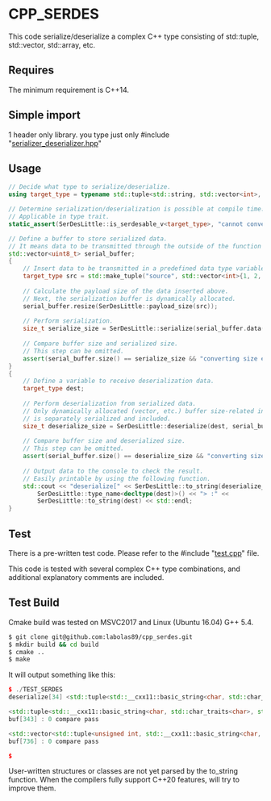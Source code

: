 # CPP_SERDES

This code serialize/deserialize a complex C++ type consisting of std::tuple, std::vector, std::array, etc.

## Requires

The minimum requirement is C++14.

## Simple import

1 header only library. you type just only #include "[serializer_deserializer.hpp](https://github.com/labolas89/cpp_serdes/blob/master/include/serializer_deserializer.hpp)"

## Usage

```c++
// Decide what type to serialize/deserialize.
using target_type = typename std::tuple<std::string, std::vector<int>, double>;

// Determine serialization/deserialization is possible at compile time. 
// Applicable in type trait.
static_assert(SerDesLittle::is_serdesable_v<target_type>, "cannot convert");

// Define a buffer to store serialized data.
// It means data to be transmitted through the outside of the function or communication interface
std::vector<uint8_t> serial_buffer;
{	
	// Insert data to be transmitted in a predefined data type variable.
	target_type src = std::make_tuple("source", std::vector<int>{1, 2, 3}, 4.0);
    
	// Calculate the payload size of the data inserted above.
	// Next, the serialization buffer is dynamically allocated.
	serial_buffer.resize(SerDesLittle::payload_size(src));
    
	// Perform serialization.
	size_t serialize_size = SerDesLittle::serialize(serial_buffer.data(), src);
    
	// Compare buffer size and serialized size. 
	// This step can be omitted.
	assert(serial_buffer.size() == serialize_size && "converting size error");
}
{
	// Define a variable to receive deserialization data.
	target_type dest;
    
	// Perform deserialization from serialized data.
	// Only dynamically allocated (vector, etc.) buffer size-related information 
	// is separately serialized and included.
	size_t deserialize_size = SerDesLittle::deserialize(dest, serial_buffer.data());
    
	// Compare buffer size and deserialized size.
	// This step can be omitted.
	assert(serial_buffer.size() == deserialize_size && "converting size error");
    
	// Output data to the console to check the result.
	// Easily printable by using the following function.
	std::cout << "deserialize[" << SerDesLittle::to_string(deserialize_size) << "] <" << 
		SerDesLittle::type_name<decltype(dest)>() << "> :" <<
		SerDesLittle::to_string(dest) << std::endl;
}
```

## Test

There is a pre-written test code.
Please refer to the #include "[test.cpp](https://github.com/labolas89/cpp_serdes/blob/master/src/test.cpp)" file. 

This code is tested with several complex C++ type combinations, and additional explanatory comments are included.

## Test Build

Cmake build was tested on MSVC2017 and Linux (Ubuntu 16.04) G++ 5.4.

```bash
$ git clone git@github.com:labolas89/cpp_serdes.git
$ mkdir build && cd build
$ cmake ..
$ make
```

It will output something like this:

```c++
$ ./TEST_SERDES
deserialize[34] <std::tuple<std::__cxx11::basic_string<char, std::char_traits<char>, std::allocator<char> >, std::vector<int, std::allocator<int> >, double>> :{"source", {1, 2, 3}, 4.000000}

<std::tuple<std::__cxx11::basic_string<char, std::char_traits<char>, std::allocator<char> >, std::vector<triviallyCopyableStruct, std::allocator<triviallyCopyableStruct> > >> : {"COMPLEX_O6 test", {triviallyCopyableStruct, triviallyCopyableStruct, triviallyCopyableStruct, triviallyCopyableStruct, triviallyCopyableStruct}}
buf[343] : 0 compare pass

<std::vector<std::tuple<unsigned int, std::__cxx11::basic_string<char, std::char_traits<char>, std::allocator<char> >, std::array<std::vector<containCopyableStaticMemberStruct, std::allocator<containCopyableStaticMemberStruct> >, 4ul>, arithmeticStruct, bytePackStruct>, std::allocator<std::tuple<unsigned int, std::__cxx11::basic_string<char, std::char_traits<char>, std::allocator<char> >, std::array<std::vector<containCopyableStaticMemberStruct, std::allocator<containCopyableStaticMemberStruct> >, 4ul>, arithmeticStruct, bytePackStruct> > >> : {{861021530, "COMPLEX_O9 test0", {{containCopyableStaticMemberStruct}, {containCopyableStaticMemberStruct, containCopyableStaticMemberStruct}, {containCopyableStaticMemberStruct, containCopyableStaticMemberStruct, containCopyableStaticMemberStruct}, {containCopyableStaticMemberStruct, containCopyableStaticMemberStruct, containCopyableStaticMemberStruct, containCopyableStaticMemberStruct}}, arithmeticStruct, bytePackStruct}, {1734575198, "COMPLEX_O9 test1", {{containCopyableStaticMemberStruct}, {containCopyableStaticMemberStruct, containCopyableStaticMemberStruct}, {containCopyableStaticMemberStruct, containCopyableStaticMemberStruct, containCopyableStaticMemberStruct}, {containCopyableStaticMemberStruct, containCopyableStaticMemberStruct, containCopyableStaticMemberStruct, containCopyableStaticMemberStruct}}, arithmeticStruct, bytePackStruct}, {1632621729, "COMPLEX_O9 test2", {{containCopyableStaticMemberStruct}, {containCopyableStaticMemberStruct, containCopyableStaticMemberStruct}, {containCopyableStaticMemberStruct, containCopyableStaticMemberStruct, containCopyableStaticMemberStruct}, {containCopyableStaticMemberStruct, containCopyableStaticMemberStruct, containCopyableStaticMemberStruct, containCopyableStaticMemberStruct}}, arithmeticStruct, bytePackStruct}}
buf[736] : 0 compare pass

$
```

User-written structures or classes are not yet parsed by the to_string function.
When the compilers fully support C++20 features, will try to improve them.

